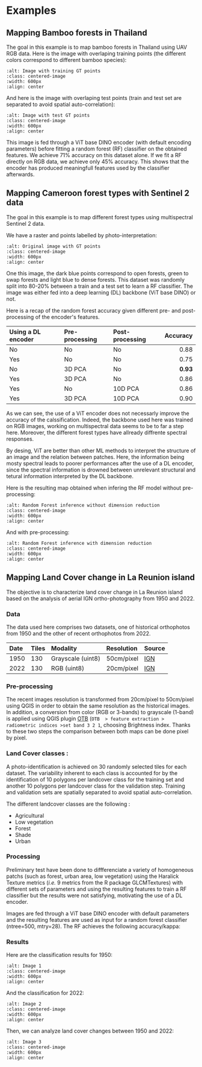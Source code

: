# Examples


## Mapping Bamboo forests in Thailand


The goal in this example is to map bamboo forests in Thailand using UAV RGB data.
Here is the image with overlaping training points (the different colors correspond to different bamboo species):

```{image} ./_static/examples/drone_train.png
:alt: Image with training GT points
:class: centered-image
:width: 600px
:align: center
```

And here is the image with overlaping test points (train and test set are separated to avoid spatial auto-correlation):

```{image} ./_static/examples/drone_test.png
:alt: Image with test GT points
:class: centered-image
:width: 600px
:align: center
```

This image is fed through a ViT base DINO encoder (with default encoding parameters) before fitting a random forest (RF) classifier on the obtained features.
We achieve 71% accuracy on this dataset alone. If we fit a RF directly on RGB data, we achieve only 45% accuracy. This shows that the encoder has produced meaningfull features used by the classifier afterwards.



## Mapping Cameroon forest types with Sentinel 2 data


The goal in this example is to map different forest types using multispectral Sentinel 2 data.

We have a raster and points labelled by photo-interpretation:

```{image} ./_static/examples/original_points.png
:alt: Original image with GT points
:class: centered-image
:width: 600px
:align: center
```
One this image, the dark blue points correspond to open forests, green to swap forests and light blue to dense forests.
This dataset was randomly split into 80-20% between a train and a test set to learn a RF classifier.
The image was either fed into a deep learning (DL) backbone (ViT base DINO) or not.

Here is a recap of the random forest accuracy given different pre- and post-processing of the encoder's features.

| Using a DL encoder    | Pre-processing    | Post-processing   | Accuracy  |
| :-----------          | :-----------      | :--------------   |---------: |
| No                    | No                | No                |0.88       |
| Yes                   | No                | No                |0.75       |
| No                    | 3D PCA            | No                |**0.93**   |
| Yes                   | 3D PCA            | No                |0.86       |
| Yes                   | No                | 10D PCA           |0.86       |
| Yes                   | 3D PCA            | 10D PCA           |0.90       |


As we can see, the use of a ViT encoder does not necessarly improve the accuracy of the calssification.
Indeed, the backbone used here was trained on RGB images, working on multispectral data seems to be to far a step here.
Moreover, the different forest types have allready diffrente spectral responses.

By desing, ViT are better than other ML methods to interpret the structure of an image and the relation between patches.
Here, the information being mosty spectral leads to poorer performances after the use of a DL encoder, since the spectral information is drowned between unrelevant structural and tetural information interpreted by the DL backbone. 

Here is the resulting map obtained when infering the RF model without pre-processing:

```{image} ./_static/examples/rf_no_red.png
:alt: Random Forest inference without dimension reduction
:class: centered-image
:width: 600px
:align: center
```

And with pre-processing:

```{image} ./_static/examples/rf_red.png
:alt: Random Forest inference with dimension reduction
:class: centered-image
:width: 600px
:align: center
```


## Mapping Land Cover change in La Reunion island

The objective is to characterize land cover change in La Reunion island based on the analysis of aerial IGN ortho-photography from 1950 and 2022.

### Data

The data used here comprises two datasets, one of historical orthophotos from 1950 and the other of recent orthophotos from 2022.

| Date  | Tiles   | Modality            | Resolution   | Source  |
| :---  | :---    | :--------           |:---------    | :-------| 
| 1950  | 130     | Grayscale (uint8)   |50cm/pixel    |[IGN](https://geoservices.ign.fr/bdorthohisto)|
| 2022  | 130     | RGB (uint8)         |20cm/pixel    |[IGN](https://geoservices.ign.fr/bdortho)|

### Pre-processing

The recent images resolution is transformed from 20cm/pixel to 50cm/pixel using QGIS in order to obtain the same resolution as the historical images. 
In addition, a conversion from color (RGB or 3-bands) to grayscale (1-band) is applied using QGIS plugin [OTB](https://www.orfeo-toolbox.org/CookBook/QGISInterface.html) (`OTB  > feature extraction > radiometric indices >set band 3 2 1`, choosing Brightness index.
Thanks to these two steps the comparison between both maps can be done pixel by pixel.

### Land Cover classes :

A photo-identification is achieved on 30 randomly selected tiles for each dataset. 
The variability inherent to each class is accounted for by the identification of 10 polygons per landcover class for the training set and another 10 polygons per landcover class for the validation step. Training and validation sets are spatially separated to avoid spatial auto-correlation.
<!-- The 10 polygons per class resulted in a dataset of XXX points (XXX in training and XXX in test dataset). -->

The different landcover classes are the following :
- Agricultural
- Low vegetation
- Forest
- Shade
- Urban

### Processing

Preliminary test have been done to diffferenciate a variety of homogeneous patchs (such as forest, urban area, low vegetation) using the Haralick Texture metrics (*i.e.* 9 metrics from the R package GLCMTextures) with different sets of parameters and using the resulting features to train a RF classifier but the results were not satisfying, motivating the use of a DL encoder.

Images are fed through a ViT base DINO encoder with default parameters and the resulting features are used as input for a random forest classifier (ntree=500, mtry=28).
The RF achieves the following accuracy/kappa:

<!-- XXX -->

### Results

Here are the classification results for 1950:

```{image} ./_static/examples/classif_1950.png
:alt: Image 1
:class: centered-image
:width: 600px
:align: center
```


And the classification for 2022:

```{image} ./_static/examples/classif_2022.png
:alt: Image 2
:class: centered-image
:width: 600px
:align: center
```



Then, we can analyze land cover changes between 1950 and 2022:

```{image} ./_static/examples/landcover_change.png
:alt: Image 3
:class: centered-image
:width: 600px
:align: center
```
